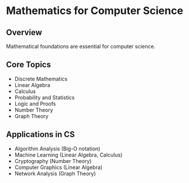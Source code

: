 # Mathematics for Computer Science

## Overview
Mathematical foundations are essential for computer science.

## Core Topics
- Discrete Mathematics
- Linear Algebra
- Calculus
- Probability and Statistics
- Logic and Proofs
- Number Theory
- Graph Theory

## Applications in CS
- Algorithm Analysis (Big-O notation)
- Machine Learning (Linear Algebra, Calculus)
- Cryptography (Number Theory)
- Computer Graphics (Linear Algebra)
- Network Analysis (Graph Theory)
